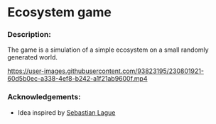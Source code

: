 # Ecosystem game

### Description:
The game is a simulation of a simple ecosystem on a small randomly generated world.

https://user-images.githubusercontent.com/93823195/230801921-60d5b0ec-a338-4ef8-b242-a1f21ab9600f.mp4

### Acknowledgements:
- Idea inspired by [Sebastian Lague](https://www.youtube.com/watch?v=r_It_X7v-1E&ab_channel=SebastianLague)
